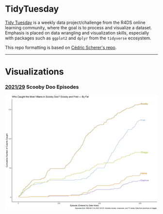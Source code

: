 # TidyTuesday

[Tidy Tuesday](https://github.com/rfordatascience/tidytuesday) is a weekly data project/challenge from the R4DS online learning community, where the goal is to process and visualize a dataset. Emphasis is placed on data wrangling and visualization skills, especially with packages such as `ggplot2` and `dplyr` from the `tidyverse` ecosystem. 

This repo formatting is based on [Cédric Scherer's repo](https://github.com/z3tt/TidyTuesday/blob/master/README.md).

---

# Visualizations

### [2021/29](https://github.com/TheDavidChen/TidyTuesday/tree/main/plots/2021_29_ScoobyDoo) Scooby Doo Episodes

![Cumulative number of culprits caught by the Scooby Doo lead characters. ](https://github.com/TheDavidChen/TidyTuesday/blob/main/plots/2021_29_ScoobyDoo/ScoobyDooCaught.png)
